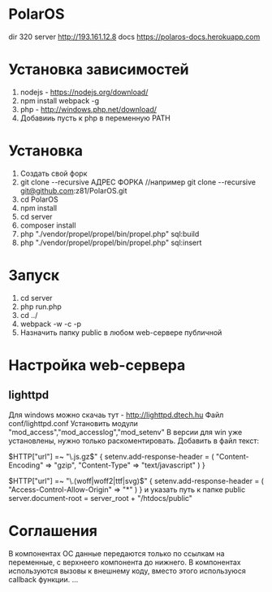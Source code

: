 # PolarOS
dir 320 server http://193.161.12.8 docs https://polaros-docs.herokuapp.com

# Установка зависимостей
1. nodejs - https://nodejs.org/download/
2. npm install webpack -g
3. php - http://windows.php.net/download/
4. Добавииь пусть к php в переменную PATH

# Установка
1. Создать свой форк
2. git clone --recursive АДРЕС ФОРКА //например git clone --recursive git@github.com:z81/PolarOS.git
3. cd PolarOS
4. npm install
5. cd server
6. composer install
7. php "./vendor/propel/propel/bin/propel.php" sql:build
8. php "./vendor/propel/propel/bin/propel.php" sql:insert

# Запуск
1. cd server
2. php run.php
3. cd ../
4. webpack -w -c -p
5. Назначить папку public в любом web-сервере публичной

# Настройка web-сервера
## lighttpd
Для windows можно скачаь тут - http://lighttpd.dtech.hu
Файл conf/lighttpd.conf
Установить модули "mod_access","mod_accesslog","mod_setenv"
В версии для win уже установлены, нужно только раскоментировать.
Добавить в файл текст:

$HTTP["url"] =~ "\.js.gz$" {
  setenv.add-response-header = (
      "Content-Encoding" => "gzip",
      "Content-Type" => "text/javascript" 
   )
}

$HTTP["url"] =~ "\.(woff|woff2|ttf|svg)$" {
  setenv.add-response-header = (
      "Access-Control-Allow-Origin" => "*"
   )
}
и указать путь к папке public
server.document-root        = server_root + "/htdocs/public"



# Соглашения
В компонентах ОС данные передаются только по ссылкам на переменные, с верхнеего компонента до нижнего.
В компонентах используются вызовы к внешнему коду, вместо этого используюся callback функции.
...



